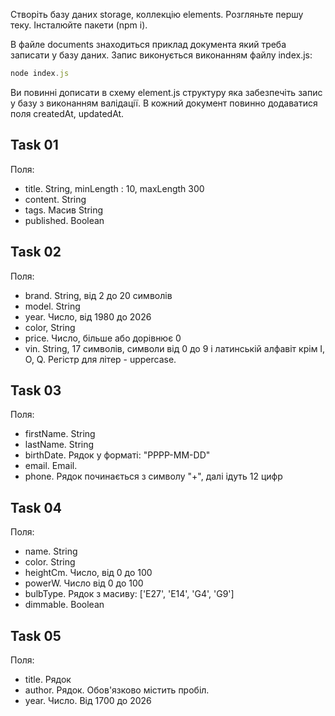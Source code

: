 Створіть базу даних storage, коллекцію elements.
Розгляньте першу теку. Інсталюйте пакети (npm i). 

В файле documents знаходиться приклад документа який треба записати у базу даних. Запис виконується виконанням файлу index.js:

```js
node index.js
```

Ви повинні дописати в схему element.js структуру яка забезпечіть запис у базу з виконанням валідації. В кожний документ повинно додаватися поля createdAt, updatedAt.

## Task 01

Поля:
  - title. String, minLength : 10, maxLength 300
  - content. String
  - tags. Масив String
  - published. Boolean

## Task 02

Поля:
   - brand. String, від 2 до 20 символів
   - model. String
   - year. Число, від 1980 до 2026
   - color, String
   - price. Число, більше або дорівнює 0
   - vin. String, 17 символів, символи від 0 до 9 і латинській алфавіт крім I, O, Q. Регістр для літер - uppercase.


## Task 03

Поля:
  - firstName. String
  - lastName. String
  - birthDate. Рядок у форматі: "РРРР-MM-DD"
  - email. Email.
  - phone. Рядок починається з символу "+", далі ідуть 12 цифр

## Task 04

Поля:
  - name. String
  - color. String
  - heightCm. Число, від 0 до 100
  - powerW. Число від 0 до 100
  - bulbType. Рядок з масиву: ['E27', 'E14', 'G4', 'G9']
  - dimmable. Boolean

## Task 05

Поля:
  - title. Рядок
  - author. Рядок. Обов'язково містить пробіл.
  - year. Число. Від 1700 до 2026